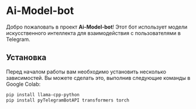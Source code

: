 # Ai-Model-bot

Добро пожаловать в проект **Ai-Model-bot**! Этот бот использует модели искусственного интеллекта для взаимодействия с пользователями в Telegram.

## Установка

Перед началом работы вам необходимо установить несколько зависимостей. Вы можете сделать это, выполнив следующие команды в Google Colab:

```bash
pip install llama-cpp-python
pip install pyTelegramBotAPI transformers torch
